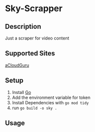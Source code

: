 # Sky-Scrapper

## Description
Just a scraper for video content

## Supported Sites
  [aCloudGuru](https://acloud.guru)



## Setup
1. Install [Go](https://golang.org/)
2. Add the environment variable for token
3. Install Dependencies with `go mod tidy`
4. run `go build -o sky .`

## Usage
